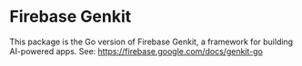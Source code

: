 # Firebase Genkit

This package is the Go version of Firebase Genkit, a framework for building
AI-powered apps. See: https://firebase.google.com/docs/genkit-go
